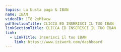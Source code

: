 ```yaml
---
topics: La busta paga & IBAN
name: IBAN
videoID: 1T8_2xM1wcw
pdfSectionTitle: CLICCA ED INSERISCI IL TUO IBAN
linkSectionTitle: CLICCA ED INSERISCI IL TUO IBAN
link:
  - LinkTitle: Inserisci il tuo IBAN
    link: https://www.iziwork.com/dashboard
---
```

